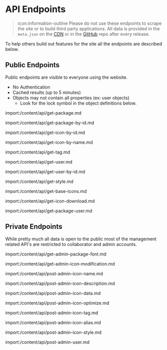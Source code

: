 # API Endpoints

<blockquote class="alert alert-danger">
  icon:information-outline Please do not use these endpoints to scrape the site or to build third party applications. All data is provided in the <code>meta.json</code> on the <a href="https://cdn.jsdelivr.net/npm/@mdi/svg@{{version}}/meta.json">CDN</a> or in the <a href="https://github.com/Pictogrammers/MaterialDesign-SVG/blob/master/meta.json">GitHub</a> repo after every release.
</blockquote>

To help others build out features for the site all the endpoints are described below.

## Public Endpoints

Public endpoints are visible to everyone using the website.

- No Authentication
- Cached results (up to 5 minutes)
- Objects may not contain all properties (ex: user objects)
  - Look for the lock symbol in the object definitions below.

import:/content/api/get-package.md

import:/content/api/get-package-by-id.md

import:/content/api/get-icon-by-id.md

import:/content/api/get-icon-by-name.md

import:/content/api/get-tag.md

import:/content/api/get-user.md

import:/content/api/get-user-by-id.md

import:/content/api/get-style.md

import:/content/api/get-base-icons.md

import:/content/api/get-icon-download.md

import:/content/api/get-package-user.md

## Private Endpoints

While pretty much all data is open to the public most of the management related API's are restricted to collaborator and admin accounts.

import:/content/api/get-admin-package-font.md

import:/content/api/get-admin-icon-modification.md

import:/content/api/post-admin-icon-name.md

import:/content/api/post-admin-icon-description.md

import:/content/api/post-admin-icon-data.md

import:/content/api/post-admin-icon-optimize.md

import:/content/api/post-admin-icon-tag.md

import:/content/api/post-admin-icon-alias.md

import:/content/api/post-admin-icon-style.md

import:/content/api/post-admin-user.md
